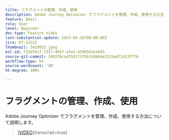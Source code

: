 ```yaml
---
title: フラグメントの管理、作成、使用
description: Adobe Journey Optimizer でフラグメントを管理、作成、使用する方法について説明します。
feature: Email
role: User
level: Beginner
doc-type: Feature Video
last-substantial-update: 2023-05-26T00:00:00Z
jira: KT-13222
thumbnail: 3419932.jpeg
exl-id: f15df6cf-7317-465f-afe5-4590561e4493
source-git-commit: 2493f6cad316173f5b33d664e3215ed71d13ff76
workflow-type: ht
source-wordcount: '36'
ht-degree: 100%

---
```


# フラグメントの管理、作成、使用

Adobe Journey Optimizer でフラグメントを管理、作成、使用する方法について説明します。

>[!VIDEO](https://video.tv.adobe.com/v/3419932/?learn=on){transcript=true}
